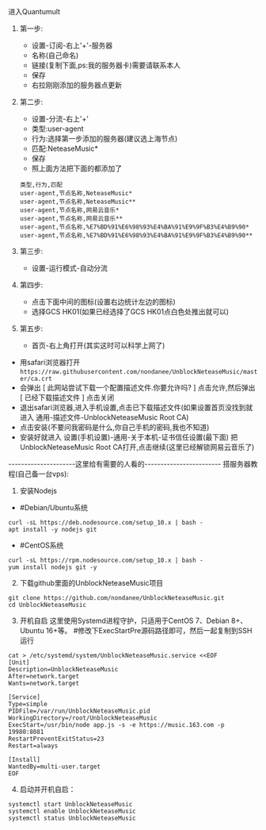 
进入Quantumult
1. 第一步:
    - 设置-订阅-右上'+'-服务器
    - 名称(自己命名)
    - 链接(复制下面,ps:我的服务器卡)需要请联系本人
    - 保存
    - 右拉刚刚添加的服务器点更新
2. 第二步:
    - 设置-分流-右上'+'
    - 类型:user-agent
    - 行为:选择第一步添加的服务器(建议选上海节点)
    - 匹配:NeteaseMusic*
    - 保存
    - 照上面方法把下面的都添加了
    ```
    类型,行为,匹配
    user-agent,节点名称,NeteaseMusic*
    user-agent,节点名称,NeteaseMusic**
    user-agent,节点名称,网易云音乐*
    user-agent,节点名称,网易云音乐**
    user-agent,节点名称,%E7%BD%91%E6%98%93%E4%BA%91%E9%9F%B3%E4%B9%90*
    user-agent,节点名称,%E7%BD%91%E6%98%93%E4%BA%91%E9%9F%B3%E4%B9%90**
    ```
    
3. 第三步:
    - 设置-运行模式-自动分流
    
4. 第四步:
    - 点击下面中间的图标(设置右边统计左边的图标)
    - 选择GCS HK01(如果已经选择了GCS HK01点白色处推出就可以)
5. 第五步:
    - 首页-右上角打开(其实这时可以科学上网了)



- 用safari浏览器打开`https://raw.githubusercontent.com/nondanee/UnblockNeteaseMusic/master/ca.crt`
- 会弹出 [ 此网站尝试下载一个配置描述文件.你要允许吗? ] 点击允许,然后弹出 [ 已经下载描述文件 ] 点击关闭
- 退出safari浏览器,进入手机设置,点击已下载描述文件(如果设置首页没找到就进入 通用-描述文件-UnblockNeteaseMusic Root CA)
- 点击安装(不要问我密码是什么,你自己手机的密码,我也不知道)
- 安装好就进入 设置(手机设置)-通用-关于本机-证书信任设置(最下面) 把UnblockNeteaseMusic Root CA打开,点击继续(这里已经解锁网易云音乐了)








---------------------这里给有需要的人看的------------------------
搭服务器教程(自己备一台vps):
1. 安装Nodejs
- #Debian/Ubuntu系统 
 ```
curl -sL https://deb.nodesource.com/setup_10.x | bash -
apt install -y nodejs git
```
- #CentOS系统 
```
curl -sL https://rpm.nodesource.com/setup_10.x | bash -
yum install nodejs git -y
```
2. 下载github里面的UnblockNeteaseMusic项目
```
git clone https://github.com/nondanee/UnblockNeteaseMusic.git
cd UnblockNeteaseMusic
```

3. 开机自启
    这里使用Systemd进程守护，只适用于CentOS 7、Debian 8+、Ubuntu 16+等。
    #修改下ExecStartPre源码路径即可，然后一起复制到SSH运行 
```
cat > /etc/systemd/system/UnblockNeteaseMusic.service <<EOF
[Unit]
Description=UnblockNeteaseMusic
After=network.target
Wants=network.target

[Service]
Type=simple
PIDFile=/var/run/UnblockNeteaseMusic.pid
WorkingDirectory=/root/UnblockNeteaseMusic
ExecStart=/usr/bin/node app.js -s -e https://music.163.com -p 19980:8081
RestartPreventExitStatus=23
Restart=always

[Install]
WantedBy=multi-user.target
EOF
```
4. 启动并开机自启：
```
systemctl start UnblockNeteaseMusic 
systemctl enable UnblockNeteaseMusic 
systemctl status UnblockNeteaseMusic 
```
